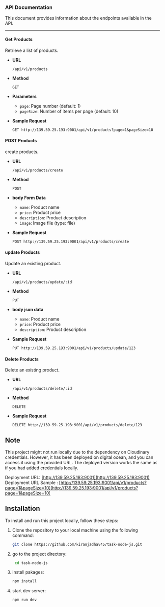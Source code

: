 ### API Documentation

This document provides information about the endpoints available in the API.

---

#### Get Products

Retrieve a list of products.

- **URL**

  `/api/v1/products`

- **Method**

  `GET`

- **Parameters**

  - `page`: Page number (default: 1)
  - `pageSize`: Number of items per page (default: 10)

- **Sample Request**

  ```http
  GET http://139.59.25.193:9001/api/v1/products?page=1&pageSize=10
  ```

#### POST Products

create products.

- **URL**

  `/api/v1/products/create`

- **Method**

  `POST`

- **body Form Data**

  - `name`: Product name
  - `price`: Product price
  - `description`: Product description
  - `image`: Image file (type: file)

- **Sample Request**

  ```http
  POST http://139.59.25.193:9001/api/v1/products/create
  ```

#### update Products

Update an existing product.

- **URL**

  `/api/v1/products/update/:id`

- **Method**

  `PUT`

- **body json data**

  - `name`: Product name
  - `price`: Product price
  - `description`: Product description

- **Sample Request**

  ```http
  PUT http://139.59.25.193:9001/api/v1/products/update/123
  ```

#### Delete Products

Delete an existing product.

- **URL**

  `/api/v1/products/delete/:id`

- **Method**

  `DELETE`

- **Sample Request**

  ```http
  DELETE http://139.59.25.193:9001/api/v1/products/delete/123

  ```

## Note

This project might not run locally due to the dependency on Cloudinary credentials. However, it has been deployed on digital ocean, and you can access it using the provided URL. The deployed version works the same as if you had added credentials locally.

<!-- Deployment URL: [http://139.59.25.193:9001](http://139.59.25.193:9001)
Deployment URL Sample : [http://139.59.25.193:9001/api/v1/products?page=1&pageSize=10](http://139.59.25.193:9001/api/v1/products?page=1&pageSize=10) -->

Deployment URL: [http://139.59.25.193:9001](http://139.59.25.193:9001)  
Deployment URL Sample : [http://139.59.25.193:9001/api/v1/products?page=1&pageSize=10](http://139.59.25.193:9001/api/v1/products?page=1&pageSize=10)

## Installation

To install and run this project locally, follow these steps:

1. Clone the repository to your local machine using the following command:

   ```bash
   git clone https://github.com/kiranjadhav45/task-node-js.git
   ```

2. go to the project directory:

   ```bash
    cd task-node-js
   ```

3. install pakages:

   ```bash
   npm install
   ```

4. start dev server:
   ```bash
   npm run dev
   ```
